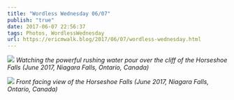 ```yaml
---
title: "Wordless Wednesday 06/07"
publish: "true"
date: 2017-06-07 22:56:37
tags: Photos, WordlessWednesday
url: https://ericmwalk.blog/2017/06/07/wordless-wednesday.html
---
```


![](https://ericmwalk.blog/uploads/2022/c998d7cd86.jpg)
*Watching the powerful rushing water pour over the cliff of the Horseshoe Falls (June 2017, Niagara Falls, Ontario, Canada)*


![](https://ericmwalk.blog/uploads/2022/97b505911a.jpg)
*Front facing view of the Horseshoe Falls (June 2017, Niagara Falls, Ontario, Canada)*